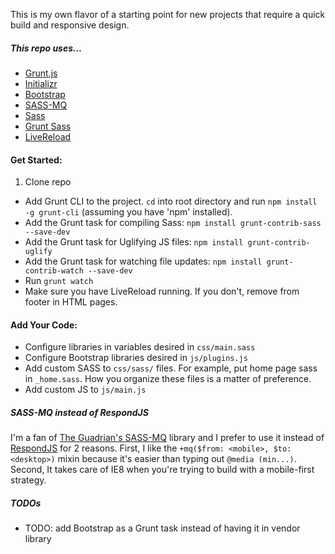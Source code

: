 This is my own flavor of a starting point for new projects that require a quick build and responsive design.

##### This repo uses...
- [Grunt.js](http://gruntjs.com)
- [Initializr](http://www.initializr.com/)
- [Bootstrap](http://www.getbootstrap.com/)
- [SASS-MQ](https://github.com/guardian/sass-mq/)
- [Sass](http://sass-lang.com/)
- [Grunt Sass](https://github.com/gruntjs/grunt-contrib-sass)
- [LiveReload](http://livereload.com/)

#### Get Started:
1. Clone repo
- Add Grunt CLI to the project. `cd` into root directory and run `npm install -g grunt-cli` (assuming you have 'npm' installed).
- Add the Grunt task for compiling Sass: `npm install grunt-contrib-sass --save-dev`
- Add the Grunt task for Uglifying JS files: `npm install grunt-contrib-uglify`
- Add the Grunt task for watching file updates: `npm install grunt-contrib-watch --save-dev`
- Run `grunt watch`
- Make sure you have LiveReload running. If you don't, remove from footer in HTML pages.


#### Add Your Code:
- Configure libraries in variables desired in `css/main.sass` 
- Configure Bootstrap libraries desired in `js/plugins.js`
- Add custom SASS to `css/sass/` files. For example, put home page sass in `_home.sass`. How you organize these files is a matter of preference.
- Add custom JS to `js/main.js`


##### SASS-MQ instead of RespondJS

I'm a fan of [The Guadrian's SASS-MQ]((https://github.com/guardian/sass-mq/)) library and I prefer to use it instead of [RespondJS](https://github.com/scottjehl/Respond) for 2 reasons. First, I like the `+mq($from: <mobile>, $to: <desktop>)` mixin because it's easier than typing out `@media (min...)`. Second, It takes care of IE8 when you're trying to build with a mobile-first strategy.


##### TODOs
- TODO: add Bootstrap as a Grunt task instead of having it in vendor library